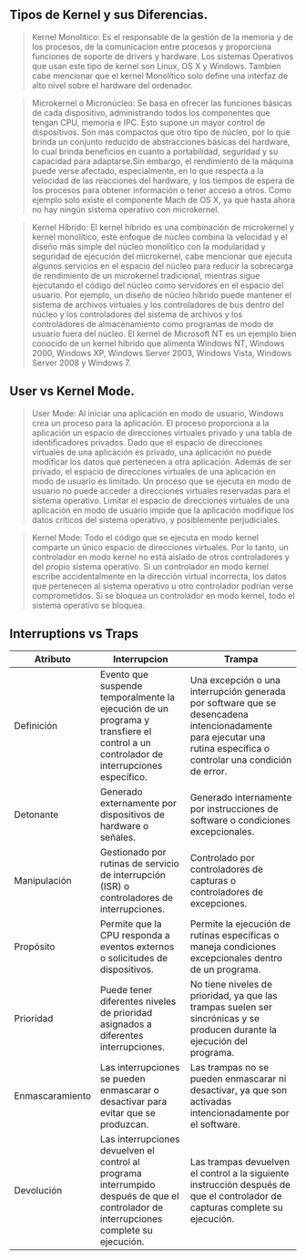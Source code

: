 ## Tipos de Kernel y sus Diferencias.
> Kernel Monolitico:
Es el responsable de la gestión de la memoria y de los procesos, de la comunicacion entre procesos y proporciona funciones de soporte de drivers y hardware. Los sistemas Operativos que usan este tipo de kernel son Linux, OS X y Windows. Tambien cabe mencionar que el kernel Monolítico solo define una interfaz de alto nivel sobre el hardware del ordenador. 

>Microkernel o Micronúcleo:
Se basa en ofrecer las funciones básicas de cada dispositivo, administrando todos los componentes que tengan CPU, memoria e IPC. Esto supone un mayor control de dispositivos. Son mas compactos que otro tipo de núcleo, por lo que brinda un conjunto reducido de abstracciones básicas del hardware, lo cual brinda beneficios en cuanto a portabilidad, seguridad y su capacidad para adaptarse.Sin embargo, el rendimiento de la máquina puede verse afectado, especialmente, en lo que respecta a la velocidad de las reacciones del hardware, y los tiempos de espera de los procesos para obtener información o tener acceso a otros. Como ejemplo solo existe el componente Mach de OS X, ya que hasta ahora no hay ningún sistema operativo con microkernel.

>Kernel Híbrido:
El kernel híbrido es una combinación de microkernel y kernel monolítico, este enfoque de núcleo combina la velocidad y el diseño más simple del núcleo monolítico con la modularidad y seguridad de ejecución del microkernel, cabe mencionar que ejecuta algunos servicios en el espacio del núcleo para reducir la sobrecarga de rendimiento de un microkernel tradicional, mientras sigue ejecutando el código del núcleo como servidores en el espacio del usuario. Por ejemplo, un diseño de núcleo híbrido puede mantener el sistema de archivos virtuales y los controladores de bus dentro del núcleo y los controladores del sistema de archivos y los controladores de almacenamiento como programas de modo de usuario fuera del núcleo. El kernel de Microsoft NT es un ejemplo bien conocido de un kernel híbrido que alimenta Windows NT, Windows 2000, Windows XP, Windows Server 2003, Windows Vista, Windows Server 2008 y Windows 7.


## User vs Kernel Mode.
>User Mode:
Al iniciar una aplicación en modo de usuario, Windows crea un proceso para la aplicación. El proceso proporciona a la aplicación un espacio de direcciones virtuales privado y una tabla de identificadores privados. Dado que el espacio de direcciones virtuales de una aplicación es privado, una aplicación no puede modificar los datos que pertenecen a otra aplicación.
Además de ser privado, el espacio de direcciones virtuales de una aplicación en modo de usuario es limitado. Un proceso que se ejecuta en modo de usuario no puede acceder a direcciones virtuales reservadas para el sistema operativo. Limitar el espacio de direcciones virtuales de una aplicación en modo de usuario impide que la aplicación modifique los datos críticos del sistema operativo, y posiblemente perjudiciales.

>Kernel Mode:
Todo el código que se ejecuta en modo kernel comparte un único espacio de direcciones virtuales. Por lo tanto, un controlador en modo kernel no está aislado de otros controladores y del propio sistema operativo. Si un controlador en modo kernel escribe accidentalmente en la dirección virtual incorrecta, los datos que pertenecen al sistema operativo u otro controlador podrían verse comprometidos. Si se bloquea un controlador en modo kernel, todo el sistema operativo se bloquea.

## Interruptions vs Traps
| Atributo | Interrupcion | Trampa |
| -------- | ------------ | ------ |
| Definición | Evento que suspende temporalmente la ejecución de un programa y transfiere el control a un controlador de interrupciones específico. | Una excepción o una interrupción generada por software que se desencadena intencionadamente para ejecutar una rutina específica o controlar una condición de error. |
| Detonante | Generado externamente por dispositivos de hardware o señales. | Generado internamente por instrucciones de software o condiciones excepcionales. |
| Manipulación | Gestionado por rutinas de servicio de interrupción (ISR) o controladores de interrupciones. | Controlado por controladores de capturas o controladores de excepciones. |
| Propósito | Permite que la CPU responda a eventos externos o solicitudes de dispositivos. | Permite la ejecución de rutinas específicas o maneja condiciones excepcionales dentro de un programa. |
| Prioridad | Puede tener diferentes niveles de prioridad asignados a diferentes interrupciones. | No tiene niveles de prioridad, ya que las trampas suelen ser sincrónicas y se producen durante la ejecución del programa. |
| Enmascaramiento | Las interrupciones se pueden enmascarar o desactivar para evitar que se produzcan. | Las trampas no se pueden enmascarar ni desactivar, ya que son activadas intencionadamente por el software. |
| Devolución | Las interrupciones devuelven el control al programa interrumpido después de que el controlador de interrupciones complete su ejecución. | Las trampas devuelven el control a la siguiente instrucción después de que el controlador de capturas complete su ejecución. |
